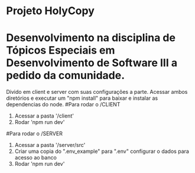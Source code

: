# Projeto HolyCopy
# Desenvolvimento na disciplina de Tópicos Especiais em Desenvolvimento de Software III a pedido da comunidade.


Divido em client e server com suas configurações a parte. Acessar ambos diretórios e executar um "npm install" para baixar e instalar as dependencias do node.
#Para rodar o /CLIENT
1. Acessar a pasta '/client'
2. Rodar 'npm run dev'

#Para rodar o /SERVER
1. Acessar a pasta '/server/src'
2. Criar uma copia do ".env_example" para ".env" configurar o dados para acesso ao banco
3. Rodar 'npm run dev' 

